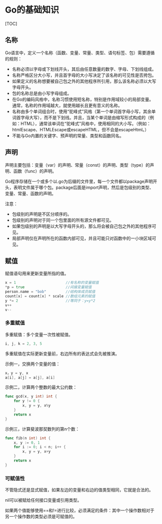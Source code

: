 # Go的基础知识

[TOC]

## 名称

Go语言中，定义一个名称（函数、变量、常量、类型、语句标签、包）需要遵循的规则：

- 名称必须以字母或下划线开头，其后由任意数量的数字、字母、下划线组成。
- 名称严格区分大小写，并且首字母的大小写决定了该名称的可见性是否挎包。
- 如果定义的名称想要被自己包之外的其他程序所引用，那么该名称必须以大写字母开头。
- 包的名称总是由小写字母组成。
- 在Go的编码风格中，名称习惯使用短名称，特别是作用域较小的局部变量。通常，名称的作用域越大，就使用越长且更有意义的名称。
- 名称由多个单词组合时，使用“驼峰式”风格（第一个单词首字母小写，其余单词首字母大写），而不是下划线。并且，当某个单词是由缩写形式构成的（例如：HTML），通常该单词在“驼峰式”风格中，使用相同的大小写。（例如：htmlEscape、HTMLEscape或escapeHTML，但不会是escapeHtml。）
- 不能与Go内置的关键字、预声明的常量、类型和函数同名。



## 声明

声明主要包括：变量（var）的声明、常量（const）的声明、类型（type）的声明、函数（func）的声明。

Go程序存储在一个或多个以.go为后缀的文件里，每一个文件都以package声明开头，表明文件属于哪个包。package后面是import声明，然后是包级别的类型、变量、常量、函数的声明。

注意：

- 包级别的声明是不区分顺序的。
- 包级别的声明对于同一个包里面的所有源文件都可见。
- 如果包级别的声明是以大写字母开头的，那么将会被自己包之外的其他程序可见。
- 局部声明仅在声明所在的函数内部可见，并且可能只对函数中的一小块区域可见。



## 赋值

赋值语句用来更新变量所指的值。

```go
x = 1                       //有名称的变量赋值
*p = true                   //间接变量赋值
person.name = "bob"         //结构体成员赋值
count[x] = count[x] * scale //数组元素的赋值
y *= 2                      //等同于：y=y*2
v++
v--
```

### 多重赋值

多重赋值：多个变量一次性被赋值。

```go
i, j, k = 2, 3, 5
```

多重赋值在实际更新变量前，右边所有的表达式会先被推演。

示例一，交换两个变量的值：

```go
x，y = y, x
a[i], a[j] = a[j], a[i]
```

示例二，计算两个整数的最大公约数：

```go
func gcd(x, y int) int {
	for y != 0 {
		x, y = y, x%y
	}
	return x
}
```

示例三，计算斐波那契数列的第n个数：

```go
func fib(n int) int {
	x, y := 0, 1
	for i := 0; i < n; i++ {
		x, y = y, x+y
	}
	return x
}
```

### 可赋值性

不管隐式还是显式赋值，如果左边的变量和右边的值类型相同，它就是合法的。

nil可以被赋给任何接口变量或引用类型。

如果两个值能够使用==和!=进行比较，必须满足的条件：其中一个操作数相对于另一个操作数的类型必须是可赋值的。